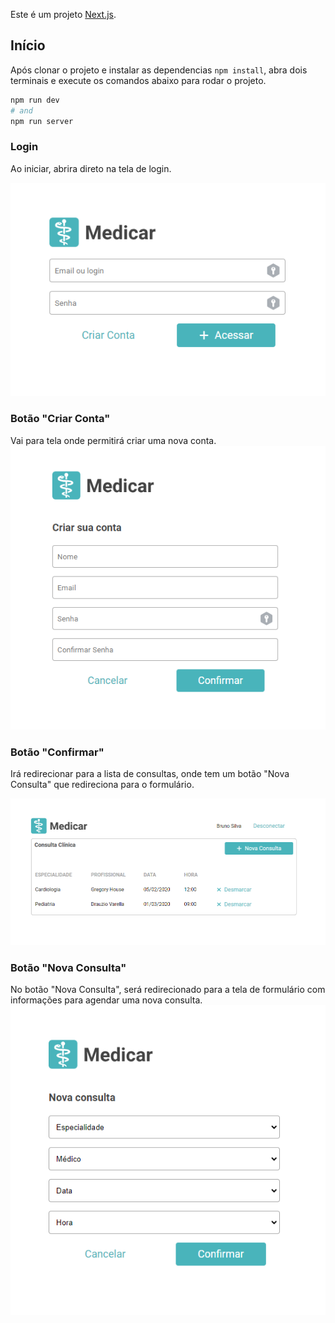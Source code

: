 Este é um projeto [Next.js](https://nextjs.org/).

## Início

Após clonar o projeto e instalar as dependencias ```npm install```, abra dois terminais e execute os comandos abaixo para rodar o projeto.

```bash
npm run dev
# and
npm run server
```

### Login

Ao iniciar, abrira direto na tela de login.

![login](https://github.com/brunosilva/medicar/blob/cade5b211bc502c2d2fd2aa2d51a3557b3b274eb/assets/images/login.png)


### Botão "Criar Conta"

Vai para tela onde permitirá criar uma nova conta.
![criar_conta](https://github.com/brunosilva/medicar/blob/cade5b211bc502c2d2fd2aa2d51a3557b3b274eb/assets/images/criar_conta.png)


### Botão "Confirmar"

Irá redirecionar para a lista de consultas, onde tem um botão "Nova Consulta" que redireciona para o formulário.

![tabela](https://github.com/brunosilva/medicar/blob/cade5b211bc502c2d2fd2aa2d51a3557b3b274eb/assets/images/tabela.png)

### Botão "Nova Consulta"

No botão "Nova Consulta", será redirecionado para a tela de formulário com informações para agendar uma nova consulta.
![nova_consulta](https://github.com/brunosilva/medicar/blob/cade5b211bc502c2d2fd2aa2d51a3557b3b274eb/assets/images/nova_consulta.png)

